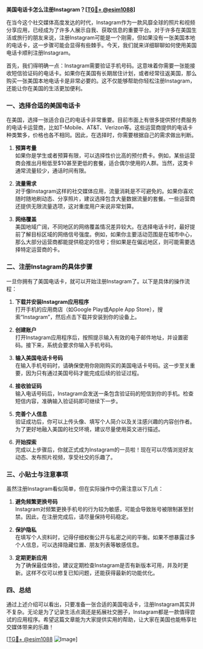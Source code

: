 **美国电话卡怎么注册Instagram？[[TG💪+ @esim1088](https://t.me/s/esim1088)]**

在当今这个社交媒体高度发达的时代，Instagram作为一款风靡全球的照片和视频分享应用，已经成为了许多人展示自我、获取信息的重要平台。对于许多在美国生活或旅行的朋友来说，注册Instagram可能是一个刚需，但如果没有一张美国本地的电话卡，这一步骤可能会显得有些棘手。今天，我们就来详细聊聊如何使用美国电话卡顺利注册Instagram。

首先，我们得明确一点：Instagram需要验证手机号码。这意味着你需要一张能接收短信验证码的电话卡。如果你在美国有长期居住计划，或者经常往返美国，那么购买一张美国本地电话卡是非常必要的。这不仅能够帮助你轻松注册Instagram，还能让你在美国的生活更加便利。

### 一、选择合适的美国电话卡

在美国，选择一张适合自己的电话卡非常重要。目前市面上有很多提供预付费服务的电话卡运营商，比如T-Mobile、AT&T、Verizon等。这些运营商提供的电话卡种类繁多，价格也各不相同。因此，在选择时，你需要根据自己的需求做出判断。

1. **预算考量**  
   如果你是学生或者预算有限，可以选择性价比高的预付费卡。例如，某些运营商会推出月租低至$10甚至更低的套餐，适合偶尔使用的人群。当然，这类卡通常流量较少，通话时间有限。

2. **流量需求**  
   对于像Instagram这样的社交媒体应用，流量消耗是不可避免的。如果你喜欢随时随地刷动态、分享照片，建议选择包含大量数据流量的套餐。一些运营商还提供无限流量选项，这对重度用户来说非常划算。

3. **网络覆盖**  
   美国地域广阔，不同地区的网络覆盖情况差异较大。在选择电话卡时，最好提前了解目标区域的网络信号强度。例如，如果你主要活动范围是在城市中心，那么大部分运营商都能提供稳定的信号；但如果是在偏远地区，则可能需要选择特定运营商的卡。

### 二、注册Instagram的具体步骤

一旦你拥有了美国电话卡，就可以开始注册Instagram了。以下是具体的操作流程：

1. **下载并安装Instagram应用程序**  
   打开手机的应用商店（如Google Play或Apple App Store），搜索“Instagram”，然后点击下载并安装到你的设备上。

2. **创建账户**  
   打开Instagram应用程序后，按照提示输入有效的电子邮件地址，并设置密码。接下来，系统会要求你输入手机号码。

3. **输入美国电话卡号码**  
   在输入手机号码时，请确保使用你刚刚购买的美国电话卡号码。这一步至关重要，因为只有通过美国号码才能完成后续的验证过程。

4. **接收验证码**  
   输入电话号码后，Instagram会发送一条包含验证码的短信到你的手机。检查短信内容，准确输入验证码即可继续下一步。

5. **完善个人信息**  
   验证成功后，你可以上传头像、填写个人简介以及关注感兴趣的内容创作者。为了更好地融入美国的社交环境，建议尽量使用英文进行描述。

6. **开始探索**  
   完成以上步骤后，你就正式成为Instagram的一员啦！现在可以尽情浏览好友动态、发布照片视频，享受社交的乐趣了。

### 三、小贴士与注意事项

虽然注册Instagram看似简单，但在实际操作中仍需注意以下几点：

1. **避免频繁更换号码**  
   Instagram对频繁更换手机号的行为较为敏感，可能会导致账号被限制甚至封禁。因此，在注册完成后，请尽量保持号码稳定。

2. **保护隐私**  
   在填写个人资料时，记得仔细权衡公开与私密之间的平衡。如果不想暴露过多个人信息，可以选择隐藏位置、朋友列表等敏感信息。

3. **定期更新应用**  
   为了确保最佳体验，建议定期检查Instagram是否有新版本可用，并及时更新。这样不仅可以修复已知问题，还能获得最新的功能优化。

### 四、总结

通过上述介绍可以看出，只要准备一张合适的美国电话卡，注册Instagram其实并不复杂。无论是为了记录生活点滴还是拓展社交圈子，Instagram都是一款值得尝试的应用程序。希望这篇文章能为大家提供实用的帮助，让大家在美国也能畅享社交媒体带来的乐趣！

[[TG💪+ @esim1088](https://t.me/s/esim1088) ![Image](https://i.postimg.cc/4NQfJmqS/Snipaste-2025-05-13-00-14-12.png)]